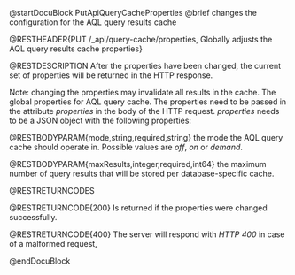 
@startDocuBlock PutApiQueryCacheProperties
@brief changes the configuration for the AQL query results cache

@RESTHEADER{PUT /_api/query-cache/properties, Globally adjusts the AQL query results cache properties}

@RESTDESCRIPTION
After the properties have been changed, the current set of properties will
be returned in the HTTP response.

Note: changing the properties may invalidate all results in the cache.
The global properties for AQL query cache.
The properties need to be passed in the attribute *properties* in the body
of the HTTP request. *properties* needs to be a JSON object with the following
properties:

@RESTBODYPARAM{mode,string,required,string}
 the mode the AQL query cache should operate in. Possible values are *off*, *on* or *demand*.

@RESTBODYPARAM{maxResults,integer,required,int64}
the maximum number of query results that will be stored per database-specific cache.


@RESTRETURNCODES

@RESTRETURNCODE{200}
Is returned if the properties were changed successfully.

@RESTRETURNCODE{400}
The server will respond with *HTTP 400* in case of a malformed request,

@endDocuBlock

